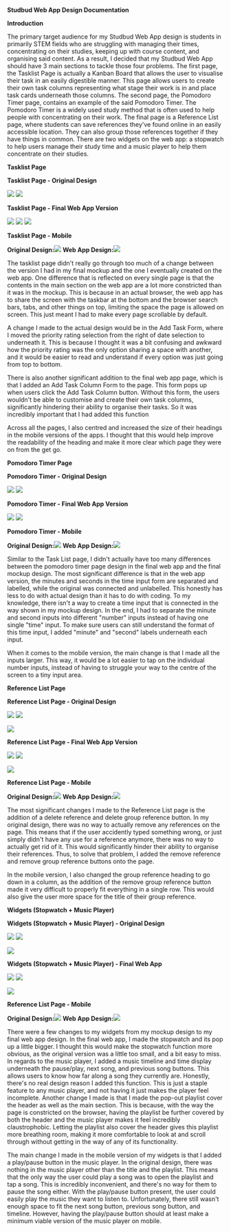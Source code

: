 **Studbud Web App Design Documentation**

**Introduction**

The primary target audience for my Studbud Web App design is students in primarily STEM fields who are struggling with managing their times, concentrating on their studies, keeping up with course content, and organising said content. As a result, I decided that my Studbud Web App should have 3 main sections to tackle those four problems. The first page, the Tasklist Page is actually a Kanban Board that allows the user to visualise their task in an easily digestible manner. This page allows users to create their own task columns representing what stage their work is in and place task cards underneath those columns. The second page, the Pomodoro Timer page, contains an example of the said Pomodoro Timer. The Pomodoro Timer is a widely used study method that is often used to help people with concentrating on their work. The final page is a Reference List page, where students can save references they&#39;ve found online in an easily accessible location. They can also group those references together if they have things in common. There are two widgets on the web app: a stopwatch to help users manage their study time and a music player to help them concentrate on their studies.

**Tasklist Page**

**Tasklist Page - Original Design**

![](mkimages/ReferenceBrowserOriginal.png) ![](mkimages/AddNewTaskOriginal.png)

**Tasklist Page - Final Web App Version**

![](mkimages/ReferenceBrowserNew.png) ![](mkimages/AddNewTaskNew.png) ![](mkimages/AddTaskColumn.png)

**Tasklist Page - Mobile**

**Original Design:**![](mkimages/TaskListMobileOriginal.png) **Web App Design:**![](mkimages/TaskListMobileNew.png)

The tasklist page didn&#39;t really go through too much of a change between the version I had in my final mockup and the one I eventually created on the web app. One difference that is reflected on every single page is that the contents in the main section on the web app are a lot more constricted than it was in the mockup. This is because in an actual browser, the web app has to share the screen with the taskbar at the bottom and the browser search bars, tabs, and other things on top, limiting the space the page is allowed on screen. This just meant I had to make every page scrollable by default.

A change I made to the actual design would be in the Add Task Form, where I moved the priority rating selection from the right of date selection to underneath it. This is because I thought it was a bit confusing and awkward how the priority rating was the only option sharing a space with another, and it would be easier to read and understand if every option was just going from top to bottom.

There is also another significant addition to the final web app page, which is that I added an Add Task Column Form to the page. This form pops up when users click the Add Task Column button. Without this form, the users wouldn&#39;t be able to customise and create their own task columns, significantly hindering their ability to organise their tasks. So it was incredibly important that I had added this function

Across all the pages, I also centred and increased the size of their headings in the mobile versions of the apps. I thought that this would help improve the readability of the heading and make it more clear which page they were on from the get go.

**Pomodoro Timer Page**

**Pomodoro Timer - Original Design**

![](mkimages/BigPomoOriginal.png) ![](mkimages/LittlePomoOriginal.png)

**Pomodoro Timer - Final Web App Version**

![](mkimages/BigPomoNew.png) ![](mkimages/LittlePomoNew.png)

**Pomodoro Timer - Mobile**

**Original Design:**![](mkimages/PomodoroMobileOriginal.png) **Web App Design:**![](mkimages/PomodoroMobileNew.png)

Similar to the Task List page, I didn&#39;t actually have too many differences between the pomodoro timer page design in the final web app and the final mockup design. The most significant difference is that in the web app version, the minutes and seconds in the time input form are separated and labelled, while the original was connected and unlabelled. This honestly has less to do with actual design than it has to do with coding. To my knowledge, there isn&#39;t a way to create a time input that is connected in the way shown in my mockup design. In the end, I had to separate the minute and second inputs into different &quot;number&quot; inputs instead of having one single &quot;time&quot; input. To make sure users can still understand the format of this time input, I added &quot;minute&quot; and &quot;second&quot; labels underneath each input.

When it comes to the mobile version, the main change is that I made all the inputs larger. This way, it would be a lot easier to tap on the individual number inputs, instead of having to struggle your way to the centre of the screen to a tiny input area.

**Reference List Page**

**Reference List Page - Original Design**

![](mkimages/ReferenceBrowserOriginal.png) ![](mkimages/AddSingleReferenceOriginal.png)

![](mkimages/AddGroupReferenceOriginal.png)

**Reference List Page - Final Web App Version**

![](mkimages/ReferenceBrowserNew.png) ![](mkimages/AddSingleReferenceNew.png)

![](mkimages/AddGroupReferenceNew.png)

**Reference List Page - Mobile**

**Original Design:**![](mkimages/ReferenceMobileOriginal.png) **Web App Design:**![](mkimages/ReferenceMobileNew.png)

The most significant changes I made to the Reference List page is the addition of a delete reference and delete group reference button. In my original design, there was no way to actually remove any references on the page. This means that if the user accidently typed something wrong, or just simply didn&#39;t have any use for a reference anymore, there was no way to actually get rid of it. This would significantly hinder their ability to organise their references. Thus, to solve that problem, I added the remove reference and remove group reference buttons onto the page.

In the mobile version, I also changed the group reference heading to go down in a column, as the addition of the remove group reference button made it very difficult to properly fit everything in a single row. This would also give the user more space for the title of their group reference.

**Widgets (Stopwatch + Music Player)**

**Widgets (Stopwatch + Music Player) - Original Design**

![](mkimages/TaskListBrowserOriginal.png) ![](mkimages/StopwatchOpenOriginal.png)

![](mkimages/PlaylistOriginal.png)

**Widgets (Stopwatch + Music Player) - Final Web App**

![](mkimages/TaskListBrowserNew.png) ![](mkimages/StopwatchOpenNew.png)

![](mkimages/PlaylistNew.png)

**Reference List Page - Mobile**

**Original Design:**![](mkimages/TaskListMobileOriginal.png) **Web App Design:**![](mkimages/TaskListMobileNew.png)

There were a few changes to my widgets from my mockup design to my final web app design. In the final web app, I made the stopwatch and its pop up a little bigger. I thought this would make the stopwatch function more obvious, as the original version was a little too small, and a bit easy to miss. In regards to the music player, I added a music timeline and time display underneath the pause/play, next song, and previous song buttons. This allows users to know how far along a song they currently are. Honestly, there&#39;s no real design reason I added this function. This is just a staple feature to any music player, and not having it just makes the player feel incomplete. Another change I made is that I made the pop-out playlist cover the header as well as the main section. This is because, with the way the page is constricted on the browser, having the playlist be further covered by both the header and the music player makes it feel incredibly claustrophobic. Letting the playlist also cover the header gives this playlist more breathing room, making it more comfortable to look at and scroll through without getting in the way of any of its functionality.

The main change I made in the mobile version of my widgets is that I added a play/pause button in the music player. In the original design, there was nothing in the music player other than the title and the playlist. This means that the only way the user could play a song was to open the playlist and tap a song. This is incredibly inconvenient, and there&#39;s no way for them to pause the song either. With the play/pause button present, the user could easily play the music they want to listen to. Unfortunately, there still wasn&#39;t enough space to fit the next song button, previous song button, and timeline. However, having the play/pause button should at least make a minimum viable version of the music player on mobile.